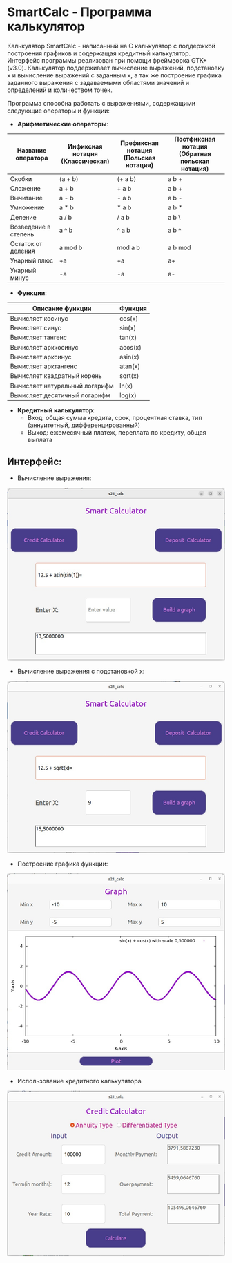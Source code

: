 # SmartCalc - Программа калькулятор

Калькулятор SmartCalc - написанный на С калькулятор с поддержкой построения графиков и содержащая кредитный калькулятор. Интерфейс программы реализован при помощи фреймворка GTK+ (v3.0). Калькулятор поддерживает вычисление выражений, подстановку x и вычисление выражений с заданным x, а так же построение графика заданного выражения с задаваемыми областями значений и определений и количеством точек.

Программа способна работать с выражениями, содержащими следующие операторы и функции:

- **Арифметические операторы**:

| Название оператора | Инфиксная нотация <br /> (Классическая) | Префиксная нотация <br /> (Польская нотация) |  Постфиксная нотация <br /> (Обратная польская нотация) |
| ------ | ------ | ------ | ------ |
| Скобки | (a + b) | (+ a b) | a b + |
| Сложение | a + b | + a b | a b + |
| Вычитание | a - b | - a b | a b - |
| Умножение | a * b | * a b | a b * |
| Деление | a / b | / a b | a b \ |
| Возведение в степень | a ^ b | ^ a b | a b ^ |
| Остаток от деления | a mod b | mod a b | a b mod |
| Унарный плюс | +a | +a | a+ |
| Унарный минус | -a | -a | a- |

- **Функции**:

| Описание функции | Функция |   
| ---------------- | ------- |  
| Вычисляет косинус | cos(x) |   
| Вычисляет синус | sin(x) |  
| Вычисляет тангенс | tan(x) |  
| Вычисляет арккосинус | acos(x) | 
| Вычисляет арксинус | asin(x) | 
| Вычисляет арктангенс | atan(x) |
| Вычисляет квадратный корень | sqrt(x) |
| Вычисляет натуральный логарифм | ln(x) | 
| Вычисляет десятичный логарифм | log(x) |

- **Кредитный калькулятор**:
    - Вход: общая сумма кредита, срок, процентная ставка, тип (аннуитетный, дифференцированный)
    - Выход: ежемесячный платеж, переплата по кредиту, общая выплата


## Интерфейс:

- Вычисление выражения:

![calc_expression](misc/default_calc.jpg)

- Вычисление выражения с подстановкой x:

![expression_with_x](misc/calc_with_x.jpg)

- Построение графика функции:

![plot_example](misc/plot_example.jpg)

- Использование кредитного калькулятора

![credit_calc](misc/credit_calc.jpg)
